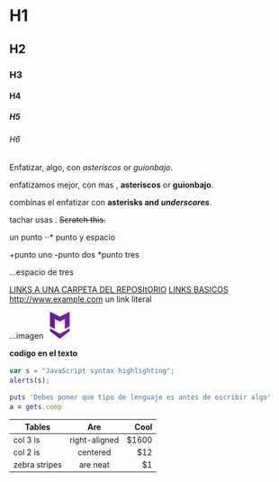 # H1
## H2
### H3
#### H4
##### H5
###### H6

Enfatizar, algo, con *asteriscos* or _guionbajo_.

enfatizamos mejor, con mas ,  **asteriscos** or __guionbajo__.

combinas el enfatizar con **asterisks and _underscores_**.

tachar usas . ~~Scratch this.~~

un punto ⋅⋅* punto y espacio

+punto uno
-punto dos
*punto tres

...espacio de tres

[LINKS A UNA CARPETA DEL REPOSItORIO](../blob/master/LICENSE)
[LINKS BASICOS](https://www.google.com)
<http://www.example.com> un link literal

...imagen ![alt text](https://github.com/adam-p/markdown-here/raw/master/src/common/images/icon48.png "Logo Title Text 1")


__codigo en el texto__

```javascript
var s = "JavaScript syntax highlighting";
alerts(s);
```

```ruby
puts 'Debes poner que tipo de lenguaje es antes de escribir algo'
a = gets.comp
```


| Tables        | Are           | Cool  |
| ------------- |:-------------:| -----:|
| col 3 is      | right-aligned | $1600 |
| col 2 is      | centered      |   $12 |
| zebra stripes | are neat      |    $1 |



